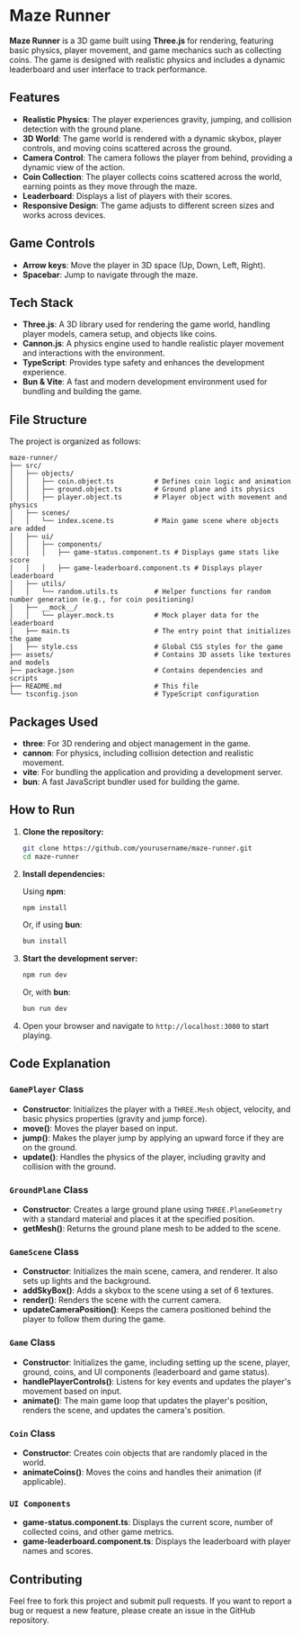 
# Maze Runner

**Maze Runner** is a 3D game built using **Three.js** for rendering, featuring basic physics, player movement, and game mechanics such as collecting coins. The game is designed with realistic physics and includes a dynamic leaderboard and user interface to track performance.

## Features

- **Realistic Physics**: The player experiences gravity, jumping, and collision detection with the ground plane.
- **3D World**: The game world is rendered with a dynamic skybox, player controls, and moving coins scattered across the ground.
- **Camera Control**: The camera follows the player from behind, providing a dynamic view of the action.
- **Coin Collection**: The player collects coins scattered across the world, earning points as they move through the maze.
- **Leaderboard**: Displays a list of players with their scores.
- **Responsive Design**: The game adjusts to different screen sizes and works across devices.

## Game Controls

- **Arrow keys**: Move the player in 3D space (Up, Down, Left, Right).
- **Spacebar**: Jump to navigate through the maze.
  
## Tech Stack

- **Three.js**: A 3D library used for rendering the game world, handling player models, camera setup, and objects like coins.
- **Cannon.js**: A physics engine used to handle realistic player movement and interactions with the environment.
- **TypeScript**: Provides type safety and enhances the development experience.
- **Bun & Vite**: A fast and modern development environment used for bundling and building the game.

## File Structure

The project is organized as follows:

```
maze-runner/
├── src/
│   ├── objects/
│   │   ├── coin.object.ts          # Defines coin logic and animation
│   │   ├── ground.object.ts        # Ground plane and its physics
│   │   ├── player.object.ts        # Player object with movement and physics
│   ├── scenes/
│   │   └── index.scene.ts          # Main game scene where objects are added
│   ├── ui/
│   │   ├── components/
│   │   │   ├── game-status.component.ts # Displays game stats like score
│   │   │   ├── game-leaderboard.component.ts # Displays player leaderboard
│   ├── utils/
│   │   └── random.utils.ts         # Helper functions for random number generation (e.g., for coin positioning)
│   ├── __mock__/
│   │   └── player.mock.ts          # Mock player data for the leaderboard
│   ├── main.ts                     # The entry point that initializes the game
│   ├── style.css                   # Global CSS styles for the game
├── assets/                         # Contains 3D assets like textures and models
├── package.json                    # Contains dependencies and scripts
├── README.md                       # This file
└── tsconfig.json                   # TypeScript configuration
```

## Packages Used

- **three**: For 3D rendering and object management in the game.
- **cannon**: For physics, including collision detection and realistic movement.
- **vite**: For bundling the application and providing a development server.
- **bun**: A fast JavaScript bundler used for building the game.

## How to Run

1. **Clone the repository:**

   ```bash
   git clone https://github.com/yourusername/maze-runner.git
   cd maze-runner
   ```

2. **Install dependencies:**

   Using **npm**:
   ```bash
   npm install
   ```

   Or, if using **bun**:
   ```bash
   bun install
   ```

3. **Start the development server:**

   ```bash
   npm run dev
   ```

   Or, with **bun**:

   ```bash
   bun run dev
   ```

4. Open your browser and navigate to `http://localhost:3000` to start playing.

## Code Explanation

### `GamePlayer` Class

- **Constructor**: Initializes the player with a `THREE.Mesh` object, velocity, and basic physics properties (gravity and jump force).
- **move()**: Moves the player based on input.
- **jump()**: Makes the player jump by applying an upward force if they are on the ground.
- **update()**: Handles the physics of the player, including gravity and collision with the ground.

### `GroundPlane` Class

- **Constructor**: Creates a large ground plane using `THREE.PlaneGeometry` with a standard material and places it at the specified position.
- **getMesh()**: Returns the ground plane mesh to be added to the scene.

### `GameScene` Class

- **Constructor**: Initializes the main scene, camera, and renderer. It also sets up lights and the background.
- **addSkyBox()**: Adds a skybox to the scene using a set of 6 textures.
- **render()**: Renders the scene with the current camera.
- **updateCameraPosition()**: Keeps the camera positioned behind the player to follow them during the game.

### `Game` Class

- **Constructor**: Initializes the game, including setting up the scene, player, ground, coins, and UI components (leaderboard and game status).
- **handlePlayerControls()**: Listens for key events and updates the player's movement based on input.
- **animate()**: The main game loop that updates the player's position, renders the scene, and updates the camera's position.

### `Coin` Class

- **Constructor**: Creates coin objects that are randomly placed in the world.
- **animateCoins()**: Moves the coins and handles their animation (if applicable).

### `UI Components`

- **game-status.component.ts**: Displays the current score, number of collected coins, and other game metrics.
- **game-leaderboard.component.ts**: Displays the leaderboard with player names and scores.

## Contributing

Feel free to fork this project and submit pull requests. If you want to report a bug or request a new feature, please create an issue in the GitHub repository.
